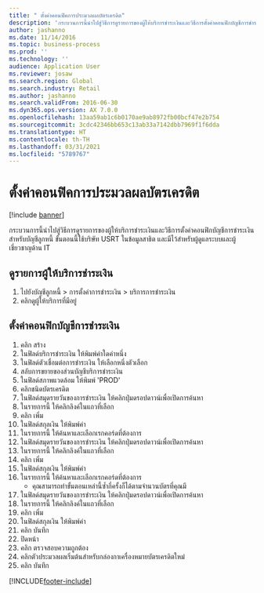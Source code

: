 ```yaml
---
title: " ตั้งค่าคอนฟิคการประมวลผลบัตรเครดิต"
description: 'กระบวนการนี้นำไปสู่วิธีการดูรายการของผู้ให้บริการชำระเงินและวิธีการตั้งค่าคอนฟิกบัญชีการชำระเงินสำหรับบัญชีลูกหนี้ '
author: jashanno
ms.date: 11/14/2016
ms.topic: business-process
ms.prod: ''
ms.technology: ''
audience: Application User
ms.reviewer: josaw
ms.search.region: Global
ms.search.industry: Retail
ms.author: jashanno
ms.search.validFrom: 2016-06-30
ms.dyn365.ops.version: AX 7.0.0
ms.openlocfilehash: 13aa59ab1c6b0170ae9ab8972fb00bcf47e2b754
ms.sourcegitcommit: 3cdc42346bb653c13ab33a7142dbb7969f1f6dda
ms.translationtype: HT
ms.contentlocale: th-TH
ms.lasthandoff: 03/31/2021
ms.locfileid: "5789767"
---
```

# <a name="configure-credit-card-processing"></a> ตั้งค่าคอนฟิคการประมวลผลบัตรเครดิต

[!include [banner](../includes/banner.md)]

กระบวนการนี้นำไปสู่วิธีการดูรายการของผู้ให้บริการชำระเงินและวิธีการตั้งค่าคอนฟิกบัญชีการชำระเงินสำหรับบัญชีลูกหนี้  ขั้นตอนนี้ใช้บริษัท USRT ในข้อมูลสาธิต และมีไว้สำหรับผู้ดูแลระบบและผู้เชี่ยวชาญด้าน IT


## <a name="view-a-list-of-payment-providers"></a>ดูรายการผู้ให้บริการชำระเงิน
1. ไปยังบัญชีลูกหนี้ > การตั้งค่าการชำระเงิน > บริการการชำระเงิน
2. คลิกดูผู้ให้บริการที่มีอยู่

## <a name="configure-payment-account"></a>ตั้งค่าคอนฟิกบัญชีการชำระเงิน
1. คลิก สร้าง
2. ในฟิลด์บริการชำระเงิน ให้พิมพ์ค่าใดค่าหนึ่ง
3. ในฟิลด์ตัวเชื่อมต่อการชำระเงิน ให้เลือกหนึ่งตัวเลือก
4. สลับการขยายของส่วนบัญชีบริการชำระเงิน
5. ในฟิลด์สภาพแวดล้อม ให้พิมพ์ 'PROD'
6. คลิกชนิดบัตรเครดิต
7. ในฟิลด์สมุดรายวันของการชำระเงิน ให้คลิกปุ่มดรอปดาวน์เพื่อเปิดการค้นหา
8. ในรายการนี้ ให้คลิกลิงค์ในแถวที่เลือก
9. คลิก เพิ่ม
10. ในฟิลด์สกุลเงิน ให้พิมพ์ค่า
11. ในรายการนี้ ให้ค้นหาและเลือกเรกคอร์ดที่ต้องการ
12. ในฟิลด์สมุดรายวันของการชำระเงิน ให้คลิกปุ่มดรอปดาวน์เพื่อเปิดการค้นหา
13. ในรายการนี้ ให้คลิกลิงค์ในแถวที่เลือก
14. คลิก เพิ่ม
15. ในฟิลด์สกุลเงิน ให้พิมพ์ค่า
16. ในรายการนี้ ให้ค้นหาและเลือกเรกคอร์ดที่ต้องการ
    * คุณสามารถทำขั้นตอนเหล่านี้ซ้ำกี่ครั้งก็ได้ตามจำนวนบัตรที่คุณมี  
17. ในฟิลด์สมุดรายวันของการชำระเงิน ให้คลิกปุ่มดรอปดาวน์เพื่อเปิดการค้นหา
18. ในรายการนี้ ให้คลิกลิงค์ในแถวที่เลือก
19. คลิก เพิ่ม
20. ในฟิลด์สกุลเงิน ให้พิมพ์ค่า
21. คลิก บันทึก
22. ปิดหน้า
23. คลิก ตรวจสอบความถูกต้อง
24. คลิกตัวประมวลผลเริ่มต้นสำหรับกล่องกาเครื่องหมายบัตรเครดิตใหม่
25. คลิก บันทึก



[!INCLUDE[footer-include](../../includes/footer-banner.md)]